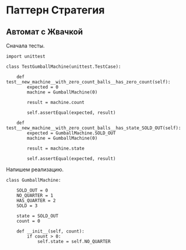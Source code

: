 

Паттерн Стратегия
=================


Автомат с Жвачкой
-----------------


Сначала тесты.

    import unittest

    class TestGumballMachine(unittest.TestCase):
    
        def test__new_machine__with_zero_count_balls__has_zero_count(self):
            expected = 0
            machine = GumballMachine(0)
    
            result = machine.count
    
            self.assertEqual(expected, result)
    
        def test__new_machine__with_zero_count_balls__has_state_SOLD_OUT(self):
            expected = GumballMachine.SOLD_OUT
            machine = GumballMachine(0)
    
            result = machine.state
    
            self.assertEqual(expected, result)
    

Напишем реализацию.

    class GumballMachine:
    
        SOLD_OUT = 0
        NO_QUARTER = 1
        HAS_QUARTER = 2
        SOLD = 3
    
        state = SOLD_OUT
        count = 0
    
        def __init__(self, count):
            if count > 0:
                self.state = self.NO_QUARTER

